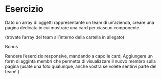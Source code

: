 Esercizio
===
Dato un array di oggetti rappresentante un team di un’azienda, creare una pagina dedicata  in cui mostrare una card per ciascun componente.

(trovate l’array del team all’interno della cartella in allegato)

Bonus

Rendere l’esercizio responsive, mandando a capo le card,
Aggiungere un form di agginta membri che permetta di visualizzare il nuovo membro sulla pagina (usate una foto qualunque, anche vostra se volete sentirvi parte del team! )